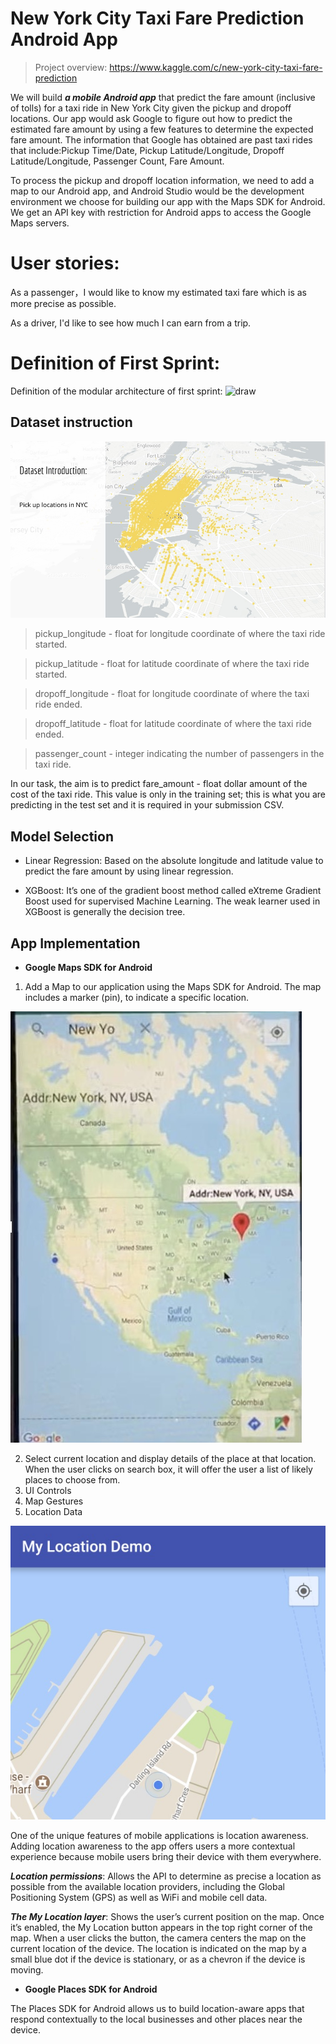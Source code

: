 # New York City Taxi Fare Prediction Android App

> Project overview: 
https://www.kaggle.com/c/new-york-city-taxi-fare-prediction

We will build ***a mobile Android app*** that predict the fare amount (inclusive of tolls) for a taxi ride in New York City given the pickup and dropoff locations. Our app would ask Google to figure out how to predict the estimated fare amount by using a few features to determine the expected fare amount. The information that Google has obtained are past taxi rides that include:Pickup Time/Date, Pickup Latitude/Longitude, Dropoff Latitude/Longitude, Passenger Count, Fare Amount.

To process the pickup and dropoff location information, we need to add a map to our Android app, and Android Studio would be the development environment we choose for building our app with the Maps SDK for Android. We get an API key with restriction for Android apps to access the Google Maps servers.

# User stories: 
As a passenger，I would like to know my estimated taxi fare which is as more precise as possible.

As a driver, I'd like to see how much I can earn from a trip.

# Definition of First Sprint: 

Definition of the modular architecture of first sprint:
![draw](https://user-images.githubusercontent.com/43126280/54558538-64677500-4994-11e9-80a4-03c2d716ee34.jpeg)

## Dataset instruction

![](https://github.com/ec500-software-engineering/project-16-NYC-Taxi-Fare-Prediction/blob/master/image/Pick%20up%20locations%20in%20NYC%20.jpg)

> pickup_longitude - float for longitude coordinate of where the taxi ride started.

> pickup_latitude - float for latitude coordinate of where the taxi ride started.

> dropoff_longitude - float for longitude coordinate of where the taxi ride ended.

> dropoff_latitude - float for latitude coordinate of where the taxi ride ended.

> passenger_count - integer indicating the number of passengers in the taxi ride.

In our task, the aim is to predict fare_amount - float dollar amount of the cost of the taxi ride. This value is only in the training set; this is what you are predicting in the test set and it is required in your submission CSV.

## Model Selection

* Linear Regression: Based on the absolute longitude and latitude value to predict the fare amount by using linear regression.

* XGBoost: It’s one of the gradient boost method called eXtreme Gradient Boost used for supervised Machine Learning. The weak learner used in XGBoost is generally the decision tree.

## App Implementation
* **Google Maps SDK for Android**

1. Add a Map to our application using the Maps SDK for Android. The map includes a marker (pin), to indicate a specific location.

![](https://github.com/ec500-software-engineering/project-16-NYC-Taxi-Fare-Prediction/blob/master/image/marker.jpg)

2. Select current location and display details of the place at that location. When the user clicks on search box, it will offer the user a list of likely places to choose from.
3. UI Controls
4. Map Gestures
5. Location Data

![](https://github.com/ec500-software-engineering/project-16-NYC-Taxi-Fare-Prediction/blob/master/image/location%20data.jpg)

One of the unique features of mobile applications is location awareness. Adding location awareness to the app offers users a more contextual experience because mobile users bring their device with them everywhere.

***Location permissions***: Allows the API to determine as precise a location as possible from the available location providers, including the Global Positioning System (GPS) as well as WiFi and mobile cell data.

***The My Location layer***: Shows the user’s current position on the map. Once it’s enabled, the My Location button appears in the top right corner of the map. When a user clicks the button, the camera centers the map on the current location of the device. The location is indicated on the map by a small blue dot if the device is stationary, or as a chevron if the device is moving.

* **Google Places SDK for Android**

The Places SDK for Android allows us to build location-aware apps that respond contextually to the local businesses and other places near the device. 



